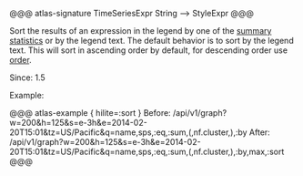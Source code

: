 @@@ atlas-signature
TimeSeriesExpr
String
-->
StyleExpr
@@@

Sort the results of an expression in the legend by one of the
[summary statistics](stat.md) or by the legend text. The default
behavior is to sort by the legend text. This will sort in ascending
order by default, for descending order use [order](order.md).

Since: 1.5

Example:

@@@ atlas-example { hilite=:sort }
Before: /api/v1/graph?w=200&h=125&s=e-3h&e=2014-02-20T15:01&tz=US/Pacific&q=name,sps,:eq,:sum,(,nf.cluster,),:by
After: /api/v1/graph?w=200&h=125&s=e-3h&e=2014-02-20T15:01&tz=US/Pacific&q=name,sps,:eq,:sum,(,nf.cluster,),:by,max,:sort
@@@
